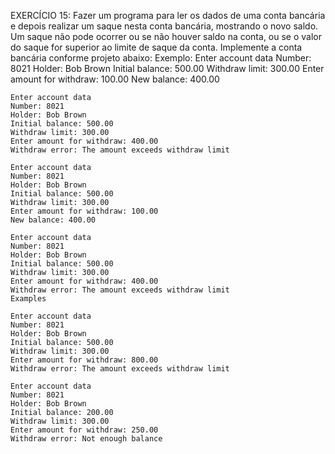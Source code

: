 EXERCÍCIO 15:
Fazer um programa para ler os dados de uma conta bancária e depois realizar um
saque nesta conta bancária, mostrando o novo saldo. Um saque não pode ocorrer
ou se não houver saldo na conta, ou se o valor do saque for superior ao limite de
saque da conta. Implemente a conta bancária conforme projeto abaixo:
Exemplo:
    Enter account data
    Number: 8021
    Holder: Bob Brown
    Initial balance: 500.00
    Withdraw limit: 300.00
    Enter amount for withdraw: 100.00
    New balance: 400.00
    
    Enter account data
    Number: 8021
    Holder: Bob Brown
    Initial balance: 500.00
    Withdraw limit: 300.00
    Enter amount for withdraw: 400.00
    Withdraw error: The amount exceeds withdraw limit

    Enter account data
    Number: 8021
    Holder: Bob Brown
    Initial balance: 500.00
    Withdraw limit: 300.00
    Enter amount for withdraw: 100.00
    New balance: 400.00

    Enter account data
    Number: 8021
    Holder: Bob Brown
    Initial balance: 500.00
    Withdraw limit: 300.00
    Enter amount for withdraw: 400.00
    Withdraw error: The amount exceeds withdraw limit
    Examples

    Enter account data
    Number: 8021
    Holder: Bob Brown
    Initial balance: 500.00
    Withdraw limit: 300.00
    Enter amount for withdraw: 800.00
    Withdraw error: The amount exceeds withdraw limit

    Enter account data
    Number: 8021
    Holder: Bob Brown
    Initial balance: 200.00
    Withdraw limit: 300.00
    Enter amount for withdraw: 250.00
    Withdraw error: Not enough balance